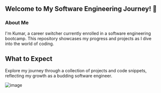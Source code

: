 ## Welcome to My Software Engineering Journey! 👋
### About Me
I'm Kumar, a career switcher currently enrolled in a software engineering bootcamp. This repository showcases my progress and projects as I dive into the world of coding.

## What to Expect
Explore my journey through a collection of projects and code snippets, reflecting my growth as a budding software engineer.

![image](https://github.com/gskumar411/gskumar411/assets/165299378/649707a8-48fa-46d2-a0e3-acab1720c4f4)
